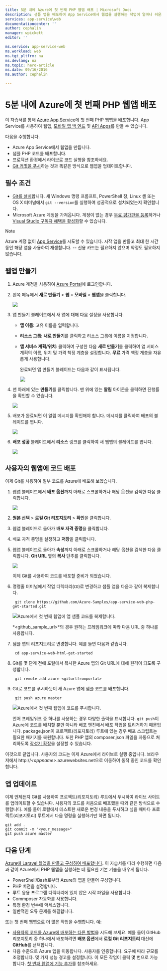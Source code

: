 ```yaml
---
title: 5분 내에 Azure에 첫 번째 PHP 웹앱 배포 | Microsoft Docs
description: 샘플 앱을 배포하여 App Service에서 웹앱을 실행하는 작업이 얼마나 쉬운지 알아봅니다. 실제 개발을 신속하게 수행하기 시작하고 즉시 결과를 봅니다.
services: app-service\web
documentationcenter: ''
author: cephalin
manager: wpickett
editor: ''

ms.service: app-service-web
ms.workload: web
ms.tgt_pltfrm: na
ms.devlang: na
ms.topic: hero-article
ms.date: 09/16/2016
ms.author: cephalin

---
```

# 5분 내에 Azure에 첫 번째 PHP 웹앱 배포
이 자습서를 통해 [Azure App Service](../app-service/app-service-value-prop-what-is.md)에 첫 번째 PHP 웹앱을 배포합니다. App Service를 사용하여 웹앱, [모바일 앱 백 엔드](/documentation/learning-paths/appservice-mobileapps/) 및 [API Apps](../app-service-api/app-service-api-apps-why-best-platform.md)를 만들 수 있습니다.

다음을 수행합니다.

* Azure App Service에서 웹앱을 만듭니다.
* 샘플 PHP 코드를 배포합니다.
* 프로덕션 환경에서 라이브로 코드 실행을 참조하세요.
* [Git 커밋을 푸시](https://git-scm.com/docs/git-push)하는 것과 똑같은 방식으로 웹앱을 업데이트합니다.

## 필수 조건
* [Git를 설치](http://www.git-scm.com/downloads)합니다. 새 Windows 명령 프롬프트, PowerShell 창, Linux 셸 또는 OS X 터미널에서 `git --version`를 실행하여 성공적으로 설치되었는지 확인합니다.
* Microsoft Azure 계정을 가져옵니다. 계정이 없는 경우 [무료 평가판을 등록](/pricing/free-trial/?WT.mc_id=A261C142F)하거나 [Visual Studio 구독자 혜택을 활성화](/pricing/member-offers/msdn-benefits-details/?WT.mc_id=A261C142F)할 수 있습니다.

> [!NOTE]
> Azure 계정 없이 [App Service](http://go.microsoft.com/fwlink/?LinkId=523751)를 시도할 수 있습니다. 시작 앱을 만들고 최대 한 시간 동안 해당 앱을 사용하여 재생합니다. -- 신용 카드는 필요하지 않으며 약정도 필요하지 않습니다.
> 
> 

<a name="create"></a>

## 웹앱 만들기
1. Azure 계정을 사용하여 [Azure Portal](https://portal.azure.com)에 로그인합니다.
2. 왼쪽 메뉴에서 **새로 만들기** > **웹 + 모바일** > **웹앱**을 클릭합니다.
   
    ![](./media/app-service-web-get-started-languages/create-web-app-portal.png)
3. 앱 만들기 블레이드에서 새 앱에 대해 다음 설정을 사용합니다.
   
   * **앱 이름**: 고유 이름을 입력합니다.
   * **리소스 그룹**: **새로 만들기**를 클릭하고 리소스 그룹에 이름을 지정합니다.
   * **앱 서비스 계획/위치**: 클릭하여 구성한 다음 **새로 만들기**를 클릭하여 앱 서비스 계획의 이름, 위치 및 가격 책정 계층을 설정합니다. **무료** 가격 책정 계층을 자유롭게 사용합니다.
     
     완료되면 앱 만들기 블레이드는 다음과 같이 표시됩니다.
     
     ![](./media/app-service-web-get-started-languages/create-web-app-settings.png)
4. 맨 아래에 있는 **만들기**를 클릭합니다. 맨 위에 있는 **알림** 아이콘을 클릭하면 진행률을 확인할 수 있습니다.
   
    ![](./media/app-service-web-get-started-languages/create-web-app-started.png)
5. 배포가 완료되면 이 알림 메시지를 확인해야 합니다. 메시지를 클릭하여 배포의 블레이드를 엽니다.
   
    ![](./media/app-service-web-get-started-languages/create-web-app-finished.png)
6. **배포 성공** 블레이드에서 **리소스** 링크를 클릭하여 새 웹앱의 블레이드를 엽니다.
   
    ![](./media/app-service-web-get-started-languages/create-web-app-resource.png)

## 사용자의 웹앱에 코드 배포
이제 Git를 사용하여 일부 코드를 Azure에 배포해 보겠습니다.

1. 웹앱 블레이드에서 **배포 옵션**까지 아래로 스크롤하거나 해당 옵션을 검색한 다음 클릭합니다.
   
    ![](./media/app-service-web-get-started-languages/deploy-web-app-deployment-options.png)
2. **원본 선택** > **로컬 Git 리포지토리** > **확인**을 클릭합니다.
3. 웹앱 블레이드로 돌아가 **배포 자격 증명**을 클릭합니다.
4. 배포 자격 증명을 설정하고 **저장**을 클릭합니다.
5. 웹앱 블레이드로 돌아가 **속성**까지 아래로 스크롤하거나 해당 옵션을 검색한 다음 클릭합니다. **Git URL** 옆의 **복사** 단추를 클릭합니다.
   
    ![](./media/app-service-web-get-started-languages/deploy-web-app-properties.png)
   
    이제 Git를 사용하여 코드를 배포할 준비가 되었습니다.
6. 명령줄 터미널에서 작업 디렉터리(`CD`)로 변경하고 샘플 앱을 다음과 같이 복제합니다.
   
        git clone https://github.com/Azure-Samples/app-service-web-php-get-started.git
   
    ![Azure에서 첫 번째 웹앱에 앱 샘플 코드를 복제합니다.](./media/app-service-web-get-started-languages/php-git-clone.png)
   
    *&lt;github\_sample\_url>*의 경우 원하는 프레임워크에 따라 다음 URL 중 하나를 사용합니다.
7. 샘플 앱의 리포지토리로 변경합니다. 예를 들면 다음과 같습니다.
   
        cd app-service-web-html-get-started
8. Git를 몇 단계 전에 포털에서 복사한 Azure 앱의 Git URL에 대해 원격이 되도록 구성합니다.
   
        git remote add azure <giturlfromportal>
9. Git로 코드를 푸시하듯이 새 Azure 앱에 샘플 코드를 배포합니다.
   
        git push azure master
   
    ![Azure에서 첫 번째 웹앱에 코드를 푸시합니다.](./media/app-service-web-get-started-languages/php-git-push.png)
   
    언어 프레임워크 중 하나를 사용하는 경우 다양한 출력을 표시합니다. `git push`이 Azure에 코드를 배치할 뿐만 아니라 배포 엔진에서 배포 작업을 트리거하기 때문입니다. package.json이 프로젝트(리포지토리) 루트에 있는 경우 배포 스크립트는 필요한 패키지를 복원합니다. 또한 PHP 앱의 composer.json 파일을 자동으로 처리하도록 [작성기 확장](web-sites-php-mysql-deploy-use-git.md#composer)을 설정할 수 있습니다.

이것으로 끝입니다. 사용자의 코드는 이제 Azure에서 라이브로 실행 중입니다. 브라우저에서 http://*&lt;appname>*.azurewebsites.net으로 이동하여 동작 중인 코드를 확인합니다.

## 앱 업데이트
이제 언제든지 Git를 사용하여 프로젝트(리포지토리) 루트에서 푸시하여 라이브 사이트를 업데이트할 수 있습니다. 사용자의 코드를 처음으로 배포했을 때와 같은 방식으로 수행합니다. 예를 들어 로컬에서 테스트한 새로운 변경 내용을 푸시하고 싶을 때마다 프로젝트(리포지토리) 루트에서 다음 명령을 실행하기만 하면 됩니다.

    git add .
    git commit -m "<your_message>"
    git push azure master

## 다음 단계
[Azure에 Laravel 웹앱을 만들고 구성하여 배포합니다](app-service-web-php-get-started.md). 이 자습서를 따라 수행하면 다음과 같이 Azure에서 PHP 웹앱을 실행하는 데 필요한 기본 기술을 배우게 됩니다.

* PowerShell/Bash로부터 Azure의 앱을 만들어 구성합니다.
* PHP 버전을 설정합니다.
* 루트 응용 프로그램 디렉터리에 있지 않은 시작 파일을 사용합니다.
* Commposer 자동화를 사용합니다.
* 특정 환경 변수에 액세스합니다.
* 일반적인 오류 문제를 해결합니다.

또는 첫 번째 웹앱으로 더 많은 작업을 수행합니다. 예:

* [사용자의 코드를 Azure에 배포하는 다른 방법](web-sites-deploy.md)을 시도해 보세요. 예를 들어 GitHub 리포지토리 중 하나에서 배포하려면 **배포 옵션**에서 **로컬 Git 리포지토리** 대신에 **GitHub**를 선택합니다.
* 다음 수준으로 Azure 앱을 이동합니다. 사용자를 인증합니다. 요구에 따라 규모를 조정합니다. 몇 가지 성능 경고를 설정합니다. 이 모든 작업이 클릭 몇 번으로 가능합니다. [첫 번째 웹앱에 기능 추가](app-service-web-get-started-2.md)를 참조하세요.

<!-----HONumber=AcomDC_0920_2016-->